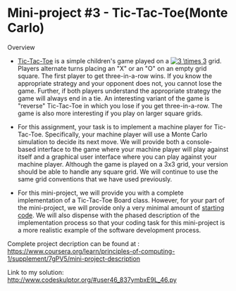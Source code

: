 # Mini-project #3 - Tic-Tac-Toe(Monte Carlo)

Overview
* [Tic-Tac-Toe](https://en.wikipedia.org/wiki/Tic-tac-toe) is a simple children's game played on a <a href="https://www.codecogs.com/eqnedit.php?latex=3&space;\times&space;3" target="_blank"><img src="https://latex.codecogs.com/gif.latex?3&space;\times&space;3" title="3 \times 3" /></a> grid. Players alternate turns placing an "X" or an "O" on an empty grid square. The first player to get three-in-a-row wins. If you know the appropriate strategy and your opponent does not, you cannot lose the game. Further, if both players understand the appropriate strategy the game will always end in a tie. An interesting variant of the game is "reverse" Tic-Tac-Toe in which you lose if you get three-in-a-row. The game is also more interesting if you play on larger square grids.

* For this assignment, your task is to implement a machine player for Tic-Tac-Toe. Specifically, your machine player will use a Monte Carlo simulation to decide its next move. We will provide both a console-based interface to the game where your machine player will play against itself and a graphical user interface where you can play against your machine player. Although the game is played on a 3x3 grid, your version should be able to handle any square grid. We will continue to use the same grid conventions that we have used previously.

* For this mini-project, we will provide you with a complete implementation of a Tic-Tac-Toe Board class. However, for your part of the mini-project, we will provide only a very minimal amount of [starting code](http://www.codeskulptor.org/#poc_ttt_template.py). We will also dispense with the phased description of the implementation process so that your coding task for this mini-project is a more realistic example of the software development process.

Complete project decription can be found at : 
<https://www.coursera.org/learn/principles-of-computing-1/supplement/7gPV5/mini-project-description>

Link to my solution:
<http://www.codeskulptor.org/#user46_837ymbxE9L_46.py>
